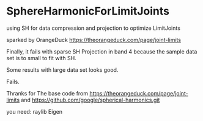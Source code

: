 # SphereHarmonicForLimitJoints
using SH for data compression and projection to optimize LimitJoints

sparked by OrangeDuck https://theorangeduck.com/page/joint-limits

Finally, it fails with sparse SH Projection in band 4 because the sample data set is to small to fit with SH.

Some results with large data set looks good.

Fails.


Thranks for The base code from https://theorangeduck.com/page/joint-limits and https://github.com/google/spherical-harmonics.git

you need:
raylib
Eigen